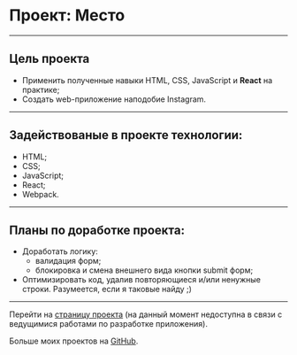 # Проект: Место

---

## Цель проекта

- Применить полученные навыки HTML, CSS, JavaScript и **React** на практике;
- Создать web-приложение наподобие Instagram.

---

## Задействованые в проекте технологии:

- HTML;
- CSS;
- JavaScript;
- React;
- Webpack.

---

## Планы по доработке проекта:

- Доработать логику:
    - валидация форм;
    - блокировка и смена внешнего вида кнопки submit форм;
- Оптимизировать код, удалив повторяющиеся и/или ненужные строки. Разумеется, если я таковые найду ;)

---

Перейти на [страницу проекта](https://sergeyladorski.github.io/mesto-react/) (на данный момент недоступна в связи с ведущимися работами по разработке приложения).

Больше моих проектов на [GitHub](https://github.com/sergeyladorski).
